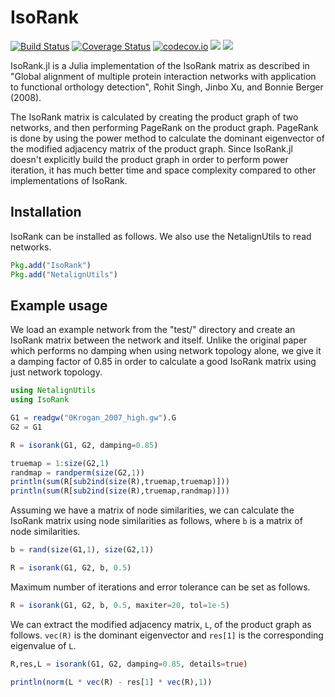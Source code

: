 # IsoRank

[![Build Status](https://travis-ci.org/vvjn/IsoRank.jl.svg?branch=master)](https://travis-ci.org/vvjn/IsoRank.jl) [![Coverage Status](https://coveralls.io/repos/vvjn/IsoRank.jl/badge.svg?branch=master&service=github)](https://coveralls.io/github/vvjn/IsoRank.jl?branch=master) [![codecov.io](http://codecov.io/github/vvjn/IsoRank.jl/coverage.svg?branch=master)](http://codecov.io/github/vvjn/IsoRank.jl?branch=master) [![](https://img.shields.io/badge/docs-stable-blue.svg)](https://vvjn.github.io/IsoRank.jl/stable) [![](https://img.shields.io/badge/docs-latest-blue.svg)](https://vvjn.github.io/IsoRank.jl/latest)

IsoRank.jl is a Julia implementation of the IsoRank matrix as
described in "Global alignment of multiple protein interaction
networks with application to functional orthology detection", Rohit
Singh, Jinbo Xu, and Bonnie Berger (2008).

The IsoRank matrix is calculated by creating the product graph of two
networks, and then performing PageRank on the product graph. PageRank
is done by using the power method to calculate the dominant
eigenvector of the modified adjacency matrix of the product
graph. Since IsoRank.jl doesn't explicitly build the product graph in
order to perform power iteration, it has much better time and space
complexity compared to other implementations of IsoRank.

## Installation

IsoRank can be installed as follows. We also use the NetalignUtils to
read networks.

```julia
Pkg.add("IsoRank")
Pkg.add("NetalignUtils")
```

## Example usage

We load an example network from the "test/" directory and create
an IsoRank matrix between the network and itself. Unlike the original
paper which performs no damping when using network topology alone, we
give it a damping factor of 0.85 in order to calculate a good
IsoRank matrix using just network topology.

```julia
using NetalignUtils
using IsoRank

G1 = readgw("0Krogan_2007_high.gw").G
G2 = G1

R = isorank(G1, G2, damping=0.85)

truemap = 1:size(G2,1)
randmap = randperm(size(G2,1))
println(sum(R[sub2ind(size(R),truemap,truemap)]))
println(sum(R[sub2ind(size(R),truemap,randmap)]))
```

Assuming we have a matrix of node similarities, we can calculate
the IsoRank matrix using node similarities as follows, where `b` is
a matrix of node similarities.

```julia
b = rand(size(G1,1), size(G2,1))

R = isorank(G1, G2, b, 0.5)
```

Maximum number of iterations and error tolerance can be set as follows.

```julia
R = isorank(G1, G2, b, 0.5, maxiter=20, tol=1e-5)
```

We can extract the modified adjacency matrix, `L`, of the product graph as follows.
`vec(R)` is the dominant eigenvector and `res[1]` is the corresponding eigenvalue of `L`.

```julia
R,res,L = isorank(G1, G2, damping=0.85, details=true)

println(norm(L * vec(R) - res[1] * vec(R),1))
```
